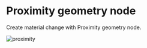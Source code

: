 # Proximity geometry node

Create material change with Proximity geometry node.

![proximity](/curriculum/reproduce/5_procedural/proximity.gif)

